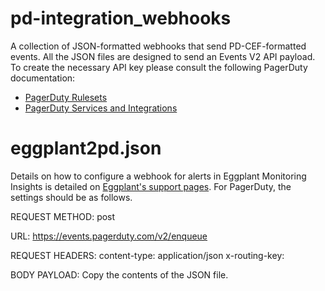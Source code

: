 # pd-integration_webhooks

A collection of JSON-formatted webhooks that send PD-CEF-formatted events.  All the JSON files are designed to send an Events V2 API payload.  To create the necessary API key please consult the following PagerDuty documentation:

* [PagerDuty Rulesets](https://support.pagerduty.com/docs/rulesets#send-events-to-a-global-ruleset)
* [PagerDuty Services and Integrations](https://support.pagerduty.com/docs/rulesets#send-events-to-a-global-ruleset)

# eggplant2pd.json

Details on how to configure a webhook for alerts in Eggplant Monitoring Insights is detailed on [Eggplant's support pages](http://docs.eggplantsoftware.com/EMI/emi-webhooks.htm).  For PagerDuty, the settings should be as follows.

REQUEST METHOD:
post

URL:
https://events.pagerduty.com/v2/enqueue

REQUEST HEADERS:
content-type: application/json
x-routing-key: <Insert Routing Key>

BODY PAYLOAD:
Copy the contents of the JSON file.
